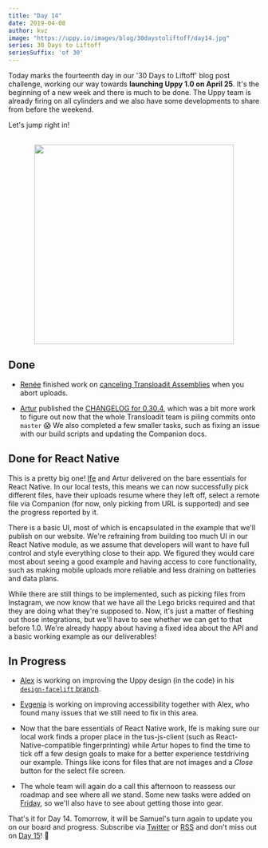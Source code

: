 ```yaml
---
title: "Day 14"
date: 2019-04-08
author: kvz
image: "https://uppy.io/images/blog/30daystoliftoff/day14.jpg"
series: 30 Days to Liftoff
seriesSuffix: 'of 30'
---
```


Today marks the fourteenth day in our '30 Days to Liftoff' blog post challenge, working our way towards **launching Uppy 1.0 on April 25**. It's the beginning of a new week and there is much to be done. The Uppy team is already firing on all cylinders and we also have some developments to share from before the weekend.

<!--more-->

Let's jump right in!

<center><br /><img width="400" src="/images/blog/30daystoliftoff/day14.jpg"><br /></center>

## Done

- [Renée](https://github.com/goto-bus-stop) finished work on [canceling Transloadit Assemblies](https://github.com/transloadit/uppy/pull/1431) when you abort uploads.

- [Artur](https://github.com/arturi) published the [CHANGELOG for 0.30.4](https://github.com/transloadit/uppy/commit/845369f0e56b49ab51d4d01909dfdac6f60b1748), which was a bit more work to figure out now that the whole Transloadit team is piling commits onto `master` :scream: We also completed a few smaller tasks, such as fixing an issue with our build scripts and updating the Companion docs.

## Done for React Native

This is a pretty big one! [Ife](https://github.com/ifedapoolarewaju) and Artur delivered on the bare essentials for React Native. In our local tests, this means we can now successfully pick different files, have their uploads resume where they left off, select a remote file via Companion (for now, only picking from URL is supported) and see the progress reported by it. 

There is a basic UI, most of which is encapsulated in the example that we'll publish on our website. We're refraining from building too much UI in our React Native module, as we assume that developers will want to have full control and style everything close to their app. We figured they would care most about seeing a good example and having access to core functionality, such as making mobile uploads more reliable and less draining on batteries and data plans. 

While there are still things to be implemented, such as picking files from Instagram, we now know that we have all the Lego bricks required and that they are doing what they're supposed to. Now, it's just a matter of fleshing out those integrations, but we'll have to see whether we can get to that before 1.0. We're already happy about having a fixed idea about the API and a basic working example as our deliverables!

## In Progress

- [Alex](https://github.com/nqst) is working on improving the Uppy design (in the code) in his [`design-facelift` branch](https://github.com/transloadit/uppy/compare/master...nqst:design-facelift).

- [Evgenia](https://github.com/lakesare) is working on improving accessibility together with Alex, who found many issues that we still need to fix in this area.

- Now that the bare essentials of React Native work, Ife is making sure our local work finds a proper place in the tus-js-client (such as React-Native-compatible fingerprinting) while Artur hopes to find the time to tick off a few design goals to make for a better experience testdriving our example. Things like icons for files that are not images and a _Close_ button for the select file screen.

- The whole team will again do a call this afternoon to reassess our roadmap and see where all we stand. Some new tasks were added on [Friday](/blog/2019/04/liftoff-11/), so we'll also have to see about getting those into gear.

That's it for Day 14. Tomorrow, it will be Samuel's turn again to update you on our board and progress. Subscribe via [Twitter](https://twitter.com/uppy_io) or [RSS](https://uppy.io/atom.xml) and don't miss out on [Day 15](/blog/2019/04/liftoff-15/)! :dog:
